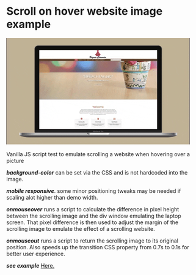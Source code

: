 # Scroll on hover website image example

![Hover Effect Example](https://github.com/iamjmitch/scrolling-website-example/blob/master/example.gif?raw=true)

Vanilla JS script test to emulate scrolling a website when hovering over a picture

**_background-color_** can be set via the CSS and is not hardcoded into the image.

**_mobile responsive_**. some minor positioning tweaks may be needed if scaling alot higher than demo width.

**_onmouseover_** runs a script to calculate the difference in pixel height between the scrolling image and the div window emulating the laptop screen. That pixel difference is then used to adjust the margin of the scrolling image to emulate the effect of a scrolling website.

**_onmouseout_** runs a script to return the scrolling image to its original position. Also speeds up the transition CSS property from 0.7s to 0.1s for better user experience.

**_see example_** [Here.](https://codepen.io/iamjmitch/pen/zYBWoLY)

